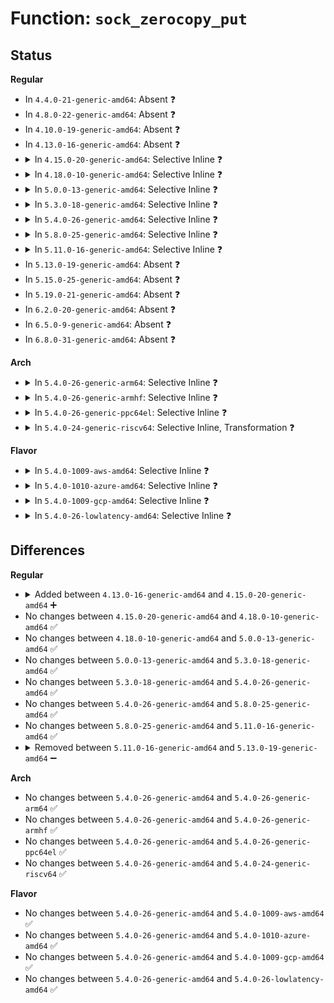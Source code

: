 # Function: <code>sock_zerocopy_put</code>

## Status
<b>Regular</b>
<ul>
<li>
In <code>4.4.0-21-generic-amd64</code>: Absent ❓
</li>
<li>
In <code>4.8.0-22-generic-amd64</code>: Absent ❓
</li>
<li>
In <code>4.10.0-19-generic-amd64</code>: Absent ❓
</li>
<li>
In <code>4.13.0-16-generic-amd64</code>: Absent ❓
</li>
<li>
<details>
<summary>In <code>4.15.0-20-generic-amd64</code>: Selective Inline ❓</summary>

```c
void sock_zerocopy_put(struct ubuf_info * uarg)
```

```json
{
  "name": "sock_zerocopy_put",
  "collision_type": "Unique Global",
  "inline_type": "Selective",
  "funcs": [
    {
      "addr": 18446744071587446480,
      "name": "sock_zerocopy_put",
      "external": true,
      "loc": "net/core/skbuff.c:1080",
      "file": "net/core/skbuff.c",
      "inline": "not declared, inlined",
      "caller_inline": [],
      "caller_func": [
        "net/core/skbuff.c:skb_zerocopy",
        "net/core/skbuff.c:__pskb_pull_tail",
        "net/core/skbuff.c:skb_copy_ubufs",
        "net/core/skbuff.c:skb_release_data",
        "net/ipv4/tcp.c:tcp_sendmsg_locked"
      ]
    }
  ],
  "symbols": [
    {
      "addr": 18446744071587446480,
      "name": "sock_zerocopy_put",
      "section": ".text",
      "bind": "STB_GLOBAL",
      "size": 61
    }
  ]
}
```
</details>
</li>
<li>
<details>
<summary>In <code>4.18.0-10-generic-amd64</code>: Selective Inline ❓</summary>

```c
void sock_zerocopy_put(struct ubuf_info * uarg)
```

```json
{
  "name": "sock_zerocopy_put",
  "collision_type": "Unique Global",
  "inline_type": "Selective",
  "funcs": [
    {
      "addr": 18446744071587750752,
      "name": "sock_zerocopy_put",
      "external": true,
      "loc": "net/core/skbuff.c:1081",
      "file": "net/core/skbuff.c",
      "inline": "not declared, inlined",
      "caller_inline": [],
      "caller_func": [
        "net/core/skbuff.c:skb_zerocopy",
        "net/core/skbuff.c:__pskb_pull_tail",
        "net/core/skbuff.c:skb_copy_ubufs",
        "net/core/skbuff.c:skb_release_data",
        "net/ipv4/tcp.c:tcp_sendmsg_locked"
      ]
    }
  ],
  "symbols": [
    {
      "addr": 18446744071587750752,
      "name": "sock_zerocopy_put",
      "section": ".text",
      "bind": "STB_GLOBAL",
      "size": 60
    }
  ]
}
```
</details>
</li>
<li>
<details>
<summary>In <code>5.0.0-13-generic-amd64</code>: Selective Inline ❓</summary>

```c
void sock_zerocopy_put(struct ubuf_info * uarg)
```

```json
{
  "name": "sock_zerocopy_put",
  "collision_type": "Unique Global",
  "inline_type": "Selective",
  "funcs": [
    {
      "addr": 18446744071587884832,
      "name": "sock_zerocopy_put",
      "external": true,
      "loc": "net/core/skbuff.c:1083",
      "file": "net/core/skbuff.c",
      "inline": "not declared, inlined",
      "caller_inline": [],
      "caller_func": [
        "net/core/skbuff.c:skb_zerocopy",
        "net/core/skbuff.c:__pskb_pull_tail",
        "net/core/skbuff.c:skb_copy_ubufs",
        "net/core/skbuff.c:sock_zerocopy_put_abort",
        "net/core/skbuff.c:skb_release_data",
        "net/ipv4/tcp.c:tcp_sendmsg_locked"
      ]
    }
  ],
  "symbols": [
    {
      "addr": 18446744071587884832,
      "name": "sock_zerocopy_put",
      "section": ".text",
      "bind": "STB_GLOBAL",
      "size": 60
    }
  ]
}
```
</details>
</li>
<li>
<details>
<summary>In <code>5.3.0-18-generic-amd64</code>: Selective Inline ❓</summary>

```c
void sock_zerocopy_put(struct ubuf_info * uarg)
```

```json
{
  "name": "sock_zerocopy_put",
  "collision_type": "Unique Global",
  "inline_type": "Selective",
  "funcs": [
    {
      "addr": 18446744071588190032,
      "name": "sock_zerocopy_put",
      "external": true,
      "loc": "net/core/skbuff.c:1245",
      "file": "net/core/skbuff.c",
      "inline": "not declared, inlined",
      "caller_inline": [],
      "caller_func": [
        "net/core/skbuff.c:skb_zerocopy",
        "net/core/skbuff.c:__pskb_pull_tail",
        "net/core/skbuff.c:skb_copy_ubufs",
        "net/core/skbuff.c:sock_zerocopy_put_abort",
        "net/core/skbuff.c:skb_release_data",
        "net/ipv4/tcp.c:tcp_write_queue_purge",
        "net/ipv4/tcp.c:tcp_write_queue_purge",
        "net/ipv4/tcp.c:tcp_sendmsg_locked",
        "net/ipv4/tcp_input.c:tcp_clean_rtx_queue",
        "net/ipv4/tcp_input.c:tcp_shifted_skb",
        "net/ipv4/tcp_output.c:tcp_send_synack",
        "net/ipv4/tcp_output.c:__tcp_retransmit_skb",
        "net/ipv4/tcp_output.c:tcp_mtu_probe"
      ]
    }
  ],
  "symbols": [
    {
      "addr": 18446744071588190032,
      "name": "sock_zerocopy_put",
      "section": ".text",
      "bind": "STB_GLOBAL",
      "size": 60
    }
  ]
}
```
</details>
</li>
<li>
<details>
<summary>In <code>5.4.0-26-generic-amd64</code>: Selective Inline ❓</summary>

```c
void sock_zerocopy_put(struct ubuf_info * uarg)
```

```json
{
  "name": "sock_zerocopy_put",
  "collision_type": "Unique Global",
  "inline_type": "Selective",
  "funcs": [
    {
      "addr": 18446744071588395200,
      "name": "sock_zerocopy_put",
      "external": true,
      "loc": "net/core/skbuff.c:1245",
      "file": "net/core/skbuff.c",
      "inline": "not declared, inlined",
      "caller_inline": [],
      "caller_func": [
        "net/core/skbuff.c:skb_zerocopy",
        "net/core/skbuff.c:__pskb_pull_tail",
        "net/core/skbuff.c:skb_copy_ubufs",
        "net/core/skbuff.c:sock_zerocopy_put_abort",
        "net/core/skbuff.c:skb_release_data",
        "net/ipv4/tcp.c:tcp_write_queue_purge",
        "net/ipv4/tcp.c:tcp_write_queue_purge",
        "net/ipv4/tcp.c:tcp_sendmsg_locked",
        "net/ipv4/tcp_input.c:tcp_clean_rtx_queue",
        "net/ipv4/tcp_input.c:tcp_shifted_skb",
        "net/ipv4/tcp_output.c:tcp_send_synack",
        "net/ipv4/tcp_output.c:__tcp_retransmit_skb",
        "net/ipv4/tcp_output.c:tcp_mtu_probe"
      ]
    }
  ],
  "symbols": [
    {
      "addr": 18446744071588395200,
      "name": "sock_zerocopy_put",
      "section": ".text",
      "bind": "STB_GLOBAL",
      "size": 60
    }
  ]
}
```
</details>
</li>
<li>
<details>
<summary>In <code>5.8.0-25-generic-amd64</code>: Selective Inline ❓</summary>

```c
void sock_zerocopy_put(struct ubuf_info * uarg)
```

```json
{
  "name": "sock_zerocopy_put",
  "collision_type": "Unique Global",
  "inline_type": "Selective",
  "funcs": [
    {
      "addr": 18446744071589255120,
      "name": "sock_zerocopy_put",
      "external": true,
      "loc": "net/core/skbuff.c:1244",
      "file": "net/core/skbuff.c",
      "inline": "not declared, inlined",
      "caller_inline": [],
      "caller_func": [
        "net/core/skbuff.c:skb_zerocopy",
        "net/core/skbuff.c:__pskb_pull_tail",
        "net/core/skbuff.c:skb_copy_ubufs",
        "net/core/skbuff.c:sock_zerocopy_put_abort",
        "net/core/skbuff.c:skb_release_data",
        "net/ipv4/tcp.c:tcp_write_queue_purge",
        "net/ipv4/tcp.c:tcp_write_queue_purge",
        "net/ipv4/tcp.c:tcp_sendmsg_locked",
        "net/ipv4/tcp_input.c:tcp_clean_rtx_queue",
        "net/ipv4/tcp_input.c:tcp_shifted_skb",
        "net/ipv4/tcp_output.c:tcp_collapse_retrans"
      ]
    }
  ],
  "symbols": [
    {
      "addr": 18446744071589255120,
      "name": "sock_zerocopy_put",
      "section": ".text",
      "bind": "STB_GLOBAL",
      "size": 88
    }
  ]
}
```
</details>
</li>
<li>
<details>
<summary>In <code>5.11.0-16-generic-amd64</code>: Selective Inline ❓</summary>

```c
void sock_zerocopy_put(struct ubuf_info * uarg)
```

```json
{
  "name": "sock_zerocopy_put",
  "collision_type": "Unique Global",
  "inline_type": "Selective",
  "funcs": [
    {
      "addr": 18446744071589254288,
      "name": "sock_zerocopy_put",
      "external": true,
      "loc": "net/core/skbuff.c:1255",
      "file": "net/core/skbuff.c",
      "inline": "not declared, inlined",
      "caller_inline": [],
      "caller_func": [
        "net/core/skbuff.c:skb_zerocopy",
        "net/core/skbuff.c:__pskb_pull_tail",
        "net/core/skbuff.c:skb_copy_ubufs",
        "net/core/skbuff.c:sock_zerocopy_put_abort",
        "net/core/skbuff.c:skb_release_data",
        "net/ipv4/tcp.c:tcp_write_queue_purge",
        "net/ipv4/tcp.c:tcp_write_queue_purge",
        "net/ipv4/tcp.c:tcp_sendmsg_locked",
        "net/ipv4/tcp_input.c:tcp_clean_rtx_queue",
        "net/ipv4/tcp_input.c:tcp_shifted_skb",
        "net/ipv4/tcp_output.c:tcp_collapse_retrans"
      ]
    }
  ],
  "symbols": [
    {
      "addr": 18446744071589254288,
      "name": "sock_zerocopy_put",
      "section": ".text",
      "bind": "STB_GLOBAL",
      "size": 88
    }
  ]
}
```
</details>
</li>
<li>
In <code>5.13.0-19-generic-amd64</code>: Absent ❓
</li>
<li>
In <code>5.15.0-25-generic-amd64</code>: Absent ❓
</li>
<li>
In <code>5.19.0-21-generic-amd64</code>: Absent ❓
</li>
<li>
In <code>6.2.0-20-generic-amd64</code>: Absent ❓
</li>
<li>
In <code>6.5.0-9-generic-amd64</code>: Absent ❓
</li>
<li>
In <code>6.8.0-31-generic-amd64</code>: Absent ❓
</li>
</ul>
<b>Arch</b>
<ul>
<li>
<details>
<summary>In <code>5.4.0-26-generic-arm64</code>: Selective Inline ❓</summary>

```c
void sock_zerocopy_put(struct ubuf_info * uarg)
```

```json
{
  "name": "sock_zerocopy_put",
  "collision_type": "Unique Global",
  "inline_type": "Selective",
  "funcs": [
    {
      "addr": 18446603336501911088,
      "name": "sock_zerocopy_put",
      "external": true,
      "loc": "net/core/skbuff.c:1245",
      "file": "net/core/skbuff.c",
      "inline": "not declared, inlined",
      "caller_inline": [],
      "caller_func": [
        "net/core/skbuff.c:skb_zerocopy",
        "net/core/skbuff.c:__pskb_pull_tail",
        "net/core/skbuff.c:skb_copy_ubufs",
        "net/core/skbuff.c:skb_release_data",
        "net/ipv4/tcp.c:tcp_write_queue_purge",
        "net/ipv4/tcp.c:tcp_write_queue_purge",
        "net/ipv4/tcp.c:tcp_sendmsg_locked",
        "net/ipv4/tcp_input.c:tcp_clean_rtx_queue",
        "net/ipv4/tcp_input.c:tcp_shifted_skb",
        "net/ipv4/tcp_output.c:tcp_send_synack",
        "net/ipv4/tcp_output.c:__tcp_retransmit_skb",
        "net/ipv4/tcp_output.c:tcp_mtu_probe"
      ]
    }
  ],
  "symbols": [
    {
      "addr": 18446603336501911088,
      "name": "sock_zerocopy_put",
      "section": ".text",
      "bind": "STB_GLOBAL",
      "size": 92
    }
  ]
}
```
</details>
</li>
<li>
<details>
<summary>In <code>5.4.0-26-generic-armhf</code>: Selective Inline ❓</summary>

```c
void sock_zerocopy_put(struct ubuf_info * uarg)
```

```json
{
  "name": "sock_zerocopy_put",
  "collision_type": "Unique Global",
  "inline_type": "Selective",
  "funcs": [
    {
      "addr": 3234672108,
      "name": "sock_zerocopy_put",
      "external": true,
      "loc": "net/core/skbuff.c:1245",
      "file": "net/core/skbuff.c",
      "inline": "not declared, inlined",
      "caller_inline": [],
      "caller_func": [
        "net/core/skbuff.c:skb_zerocopy",
        "net/core/skbuff.c:__pskb_pull_tail",
        "net/core/skbuff.c:skb_copy_ubufs",
        "net/core/skbuff.c:sock_zerocopy_put_abort",
        "net/core/skbuff.c:skb_release_data",
        "net/ipv4/tcp.c:tcp_write_queue_purge",
        "net/ipv4/tcp.c:tcp_write_queue_purge",
        "net/ipv4/tcp.c:tcp_sendmsg_locked",
        "net/ipv4/tcp_input.c:tcp_clean_rtx_queue",
        "net/ipv4/tcp_input.c:tcp_shifted_skb",
        "net/ipv4/tcp_output.c:tcp_send_synack",
        "net/ipv4/tcp_output.c:__tcp_retransmit_skb",
        "net/ipv4/tcp_output.c:tcp_mtu_probe"
      ]
    }
  ],
  "symbols": [
    {
      "addr": 3234672108,
      "name": "sock_zerocopy_put",
      "section": ".text",
      "bind": "STB_GLOBAL",
      "size": 88
    }
  ]
}
```
</details>
</li>
<li>
<details>
<summary>In <code>5.4.0-26-generic-ppc64el</code>: Selective Inline ❓</summary>

```c
void sock_zerocopy_put(struct ubuf_info * uarg)
```

```json
{
  "name": "sock_zerocopy_put",
  "collision_type": "Unique Global",
  "inline_type": "Selective",
  "funcs": [
    {
      "addr": 13835058055295324976,
      "name": "sock_zerocopy_put",
      "external": true,
      "loc": "net/core/skbuff.c:1245",
      "file": "net/core/skbuff.c",
      "inline": "not declared, inlined",
      "caller_inline": [],
      "caller_func": [
        "net/core/skbuff.c:skb_zerocopy",
        "net/core/skbuff.c:__pskb_pull_tail",
        "net/core/skbuff.c:skb_copy_ubufs",
        "net/core/skbuff.c:sock_zerocopy_put_abort",
        "net/core/skbuff.c:skb_release_data",
        "net/ipv4/tcp.c:tcp_write_queue_purge",
        "net/ipv4/tcp.c:tcp_write_queue_purge",
        "net/ipv4/tcp.c:tcp_sendmsg_locked",
        "net/ipv4/tcp_input.c:tcp_clean_rtx_queue",
        "net/ipv4/tcp_input.c:tcp_shifted_skb",
        "net/ipv4/tcp_output.c:tcp_send_synack",
        "net/ipv4/tcp_output.c:__tcp_retransmit_skb",
        "net/ipv4/tcp_output.c:tcp_mtu_probe"
      ]
    }
  ],
  "symbols": [
    {
      "addr": 13835058055295324976,
      "name": "sock_zerocopy_put",
      "section": ".text",
      "bind": "STB_GLOBAL",
      "size": 136
    }
  ]
}
```
</details>
</li>
<li>
<details>
<summary>In <code>5.4.0-24-generic-riscv64</code>: Selective Inline, Transformation ❓</summary>

```c
void sock_zerocopy_put(struct ubuf_info * uarg)
```

```json
{
  "name": "sock_zerocopy_put",
  "collision_type": "Unique Global",
  "inline_type": "Selective",
  "funcs": [
    {
      "addr": 18446743936278229900,
      "name": "sock_zerocopy_put",
      "external": true,
      "loc": "net/core/skbuff.c:1245",
      "file": "net/core/skbuff.c",
      "inline": "not declared, inlined",
      "caller_inline": [
        "net/core/skbuff.c:skb_zerocopy",
        "net/core/skbuff.c:__pskb_pull_tail",
        "net/core/skbuff.c:skb_copy_ubufs",
        "net/core/skbuff.c:skb_release_data"
      ],
      "caller_func": [
        "net/core/skbuff.c:skb_zerocopy",
        "net/core/skbuff.c:__pskb_pull_tail",
        "net/core/skbuff.c:skb_copy_ubufs",
        "net/core/skbuff.c:skb_release_data",
        "net/ipv4/tcp.c:tcp_write_queue_purge",
        "net/ipv4/tcp.c:tcp_write_queue_purge",
        "net/ipv4/tcp.c:tcp_sendmsg_locked",
        "net/ipv4/tcp_input.c:tcp_clean_rtx_queue",
        "net/ipv4/tcp_input.c:tcp_shifted_skb",
        "net/ipv4/tcp_output.c:tcp_send_synack",
        "net/ipv4/tcp_output.c:__tcp_retransmit_skb",
        "net/ipv4/tcp_output.c:tcp_mtu_probe"
      ]
    }
  ],
  "symbols": [
    {
      "addr": 18446743936278224046,
      "name": "sock_zerocopy_put.part.0",
      "section": ".text",
      "bind": "STB_LOCAL",
      "size": 68
    },
    {
      "addr": 18446743936278224114,
      "name": "sock_zerocopy_put",
      "section": ".text",
      "bind": "STB_GLOBAL",
      "size": 72
    }
  ]
}
```
</details>
</li>
</ul>
<b>Flavor</b>
<ul>
<li>
<details>
<summary>In <code>5.4.0-1009-aws-amd64</code>: Selective Inline ❓</summary>

```c
void sock_zerocopy_put(struct ubuf_info * uarg)
```

```json
{
  "name": "sock_zerocopy_put",
  "collision_type": "Unique Global",
  "inline_type": "Selective",
  "funcs": [
    {
      "addr": 18446744071588001984,
      "name": "sock_zerocopy_put",
      "external": true,
      "loc": "net/core/skbuff.c:1245",
      "file": "net/core/skbuff.c",
      "inline": "not declared, inlined",
      "caller_inline": [],
      "caller_func": [
        "net/core/skbuff.c:skb_zerocopy",
        "net/core/skbuff.c:__pskb_pull_tail",
        "net/core/skbuff.c:skb_copy_ubufs",
        "net/core/skbuff.c:sock_zerocopy_put_abort",
        "net/core/skbuff.c:skb_release_data",
        "net/ipv4/tcp.c:tcp_write_queue_purge",
        "net/ipv4/tcp.c:tcp_write_queue_purge",
        "net/ipv4/tcp.c:tcp_sendmsg_locked",
        "net/ipv4/tcp_input.c:tcp_clean_rtx_queue",
        "net/ipv4/tcp_input.c:tcp_shifted_skb",
        "net/ipv4/tcp_output.c:tcp_send_synack",
        "net/ipv4/tcp_output.c:__tcp_retransmit_skb",
        "net/ipv4/tcp_output.c:tcp_mtu_probe"
      ]
    }
  ],
  "symbols": [
    {
      "addr": 18446744071588001984,
      "name": "sock_zerocopy_put",
      "section": ".text",
      "bind": "STB_GLOBAL",
      "size": 60
    }
  ]
}
```
</details>
</li>
<li>
<details>
<summary>In <code>5.4.0-1010-azure-amd64</code>: Selective Inline ❓</summary>

```c
void sock_zerocopy_put(struct ubuf_info * uarg)
```

```json
{
  "name": "sock_zerocopy_put",
  "collision_type": "Unique Global",
  "inline_type": "Selective",
  "funcs": [
    {
      "addr": 18446744071587715072,
      "name": "sock_zerocopy_put",
      "external": true,
      "loc": "net/core/skbuff.c:1245",
      "file": "net/core/skbuff.c",
      "inline": "not declared, inlined",
      "caller_inline": [],
      "caller_func": [
        "net/core/skbuff.c:skb_zerocopy",
        "net/core/skbuff.c:__pskb_pull_tail",
        "net/core/skbuff.c:skb_copy_ubufs",
        "net/core/skbuff.c:sock_zerocopy_put_abort",
        "net/core/skbuff.c:skb_release_data",
        "net/ipv4/tcp.c:tcp_write_queue_purge",
        "net/ipv4/tcp.c:tcp_write_queue_purge",
        "net/ipv4/tcp.c:tcp_sendmsg_locked",
        "net/ipv4/tcp_input.c:tcp_clean_rtx_queue",
        "net/ipv4/tcp_input.c:tcp_shifted_skb",
        "net/ipv4/tcp_output.c:tcp_send_synack",
        "net/ipv4/tcp_output.c:__tcp_retransmit_skb",
        "net/ipv4/tcp_output.c:tcp_mtu_probe"
      ]
    }
  ],
  "symbols": [
    {
      "addr": 18446744071587715072,
      "name": "sock_zerocopy_put",
      "section": ".text",
      "bind": "STB_GLOBAL",
      "size": 60
    }
  ]
}
```
</details>
</li>
<li>
<details>
<summary>In <code>5.4.0-1009-gcp-amd64</code>: Selective Inline ❓</summary>

```c
void sock_zerocopy_put(struct ubuf_info * uarg)
```

```json
{
  "name": "sock_zerocopy_put",
  "collision_type": "Unique Global",
  "inline_type": "Selective",
  "funcs": [
    {
      "addr": 18446744071588333760,
      "name": "sock_zerocopy_put",
      "external": true,
      "loc": "net/core/skbuff.c:1245",
      "file": "net/core/skbuff.c",
      "inline": "not declared, inlined",
      "caller_inline": [],
      "caller_func": [
        "net/core/skbuff.c:skb_zerocopy",
        "net/core/skbuff.c:__pskb_pull_tail",
        "net/core/skbuff.c:skb_copy_ubufs",
        "net/core/skbuff.c:sock_zerocopy_put_abort",
        "net/core/skbuff.c:skb_release_data",
        "net/ipv4/tcp.c:tcp_write_queue_purge",
        "net/ipv4/tcp.c:tcp_write_queue_purge",
        "net/ipv4/tcp.c:tcp_sendmsg_locked",
        "net/ipv4/tcp_input.c:tcp_clean_rtx_queue",
        "net/ipv4/tcp_input.c:tcp_shifted_skb",
        "net/ipv4/tcp_output.c:tcp_send_synack",
        "net/ipv4/tcp_output.c:__tcp_retransmit_skb",
        "net/ipv4/tcp_output.c:tcp_mtu_probe"
      ]
    }
  ],
  "symbols": [
    {
      "addr": 18446744071588333760,
      "name": "sock_zerocopy_put",
      "section": ".text",
      "bind": "STB_GLOBAL",
      "size": 60
    }
  ]
}
```
</details>
</li>
<li>
<details>
<summary>In <code>5.4.0-26-lowlatency-amd64</code>: Selective Inline ❓</summary>

```c
void sock_zerocopy_put(struct ubuf_info * uarg)
```

```json
{
  "name": "sock_zerocopy_put",
  "collision_type": "Unique Global",
  "inline_type": "Selective",
  "funcs": [
    {
      "addr": 18446744071588469248,
      "name": "sock_zerocopy_put",
      "external": true,
      "loc": "net/core/skbuff.c:1245",
      "file": "net/core/skbuff.c",
      "inline": "not declared, inlined",
      "caller_inline": [],
      "caller_func": [
        "net/core/skbuff.c:skb_zerocopy",
        "net/core/skbuff.c:__pskb_pull_tail",
        "net/core/skbuff.c:skb_copy_ubufs",
        "net/core/skbuff.c:sock_zerocopy_put_abort",
        "net/core/skbuff.c:skb_release_data",
        "net/ipv4/tcp.c:tcp_write_queue_purge",
        "net/ipv4/tcp.c:tcp_write_queue_purge",
        "net/ipv4/tcp.c:tcp_sendmsg_locked",
        "net/ipv4/tcp_input.c:tcp_clean_rtx_queue",
        "net/ipv4/tcp_input.c:tcp_shifted_skb",
        "net/ipv4/tcp_output.c:tcp_send_synack",
        "net/ipv4/tcp_output.c:__tcp_retransmit_skb",
        "net/ipv4/tcp_output.c:tcp_mtu_probe"
      ]
    }
  ],
  "symbols": [
    {
      "addr": 18446744071588469248,
      "name": "sock_zerocopy_put",
      "section": ".text",
      "bind": "STB_GLOBAL",
      "size": 60
    }
  ]
}
```
</details>
</li>
</ul>

## Differences
<b>Regular</b>
<ul>
<li>
<details>
<summary>Added between <code>4.13.0-16-generic-amd64</code> and <code>4.15.0-20-generic-amd64</code> ➕</summary>

```c
void sock_zerocopy_put(struct ubuf_info * uarg)
```
</details>
</li>
<li>
No changes between <code>4.15.0-20-generic-amd64</code> and <code>4.18.0-10-generic-amd64</code> ✅
</li>
<li>
No changes between <code>4.18.0-10-generic-amd64</code> and <code>5.0.0-13-generic-amd64</code> ✅
</li>
<li>
No changes between <code>5.0.0-13-generic-amd64</code> and <code>5.3.0-18-generic-amd64</code> ✅
</li>
<li>
No changes between <code>5.3.0-18-generic-amd64</code> and <code>5.4.0-26-generic-amd64</code> ✅
</li>
<li>
No changes between <code>5.4.0-26-generic-amd64</code> and <code>5.8.0-25-generic-amd64</code> ✅
</li>
<li>
No changes between <code>5.8.0-25-generic-amd64</code> and <code>5.11.0-16-generic-amd64</code> ✅
</li>
<li>
<details>
<summary>Removed between <code>5.11.0-16-generic-amd64</code> and <code>5.13.0-19-generic-amd64</code> ➖</summary>

```c
void sock_zerocopy_put(struct ubuf_info * uarg)
```
</details>
</li>
</ul>
<b>Arch</b>
<ul>
<li>
No changes between <code>5.4.0-26-generic-amd64</code> and <code>5.4.0-26-generic-arm64</code> ✅
</li>
<li>
No changes between <code>5.4.0-26-generic-amd64</code> and <code>5.4.0-26-generic-armhf</code> ✅
</li>
<li>
No changes between <code>5.4.0-26-generic-amd64</code> and <code>5.4.0-26-generic-ppc64el</code> ✅
</li>
<li>
No changes between <code>5.4.0-26-generic-amd64</code> and <code>5.4.0-24-generic-riscv64</code> ✅
</li>
</ul>
<b>Flavor</b>
<ul>
<li>
No changes between <code>5.4.0-26-generic-amd64</code> and <code>5.4.0-1009-aws-amd64</code> ✅
</li>
<li>
No changes between <code>5.4.0-26-generic-amd64</code> and <code>5.4.0-1010-azure-amd64</code> ✅
</li>
<li>
No changes between <code>5.4.0-26-generic-amd64</code> and <code>5.4.0-1009-gcp-amd64</code> ✅
</li>
<li>
No changes between <code>5.4.0-26-generic-amd64</code> and <code>5.4.0-26-lowlatency-amd64</code> ✅
</li>
</ul>
